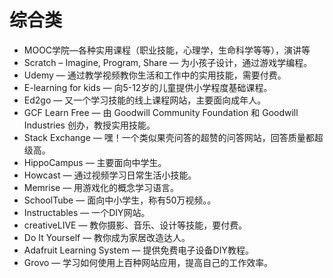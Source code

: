 # 综合类

* MOOC学院—各种实用课程（职业技能，心理学，生命科学等等），演讲等
* Scratch – Imagine, Program, Share — 为小孩子设计，通过游戏学编程。
* Udemy — 通过教学视频教你生活和工作中的实用技能，需要付费。
* E-learning for kids — 向5-12岁的儿童提供小学程度基础课程。
* Ed2go — 又一个学习技能的线上课程网站，主要面向成年人。
* GCF Learn Free — 由 Goodwill Community Foundation 和 Goodwill Industries 创办，教授实用技能。
* Stack Exchange — 嘿！一个类似果壳问答的超赞的问答网站，回答质量都超级高。
* HippoCampus — 主要面向中学生。
* Howcast — 通过视频学习日常生活小技能。
* Memrise — 用游戏化的概念学习语言。
* SchoolTube — 面向中小学生，称有50万视频。。
* Instructables — 一个DIY网站。
* creativeLIVE — 教你摄影、音乐、设计等技能，要付费。
* Do It Yourself — 教你成为家居改造达人。
* Adafruit Learning System — 提供免费电子设备DIY教程。
* Grovo — 学习如何使用上百种网站应用，提高自己的工作效率。